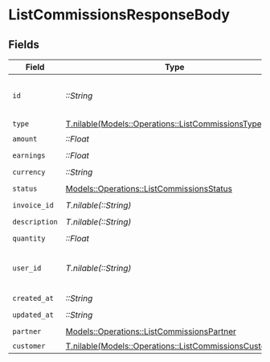 # ListCommissionsResponseBody


## Fields

| Field                                                                                                        | Type                                                                                                         | Required                                                                                                     | Description                                                                                                  | Example                                                                                                      |
| ------------------------------------------------------------------------------------------------------------ | ------------------------------------------------------------------------------------------------------------ | ------------------------------------------------------------------------------------------------------------ | ------------------------------------------------------------------------------------------------------------ | ------------------------------------------------------------------------------------------------------------ |
| `id`                                                                                                         | *::String*                                                                                                   | :heavy_check_mark:                                                                                           | The commission's unique ID on Dub.                                                                           | cm_1JVR7XRCSR0EDBAF39FZ4PMYE                                                                                 |
| `type`                                                                                                       | [T.nilable(Models::Operations::ListCommissionsType)](../../models/operations/listcommissionstype.md)         | :heavy_minus_sign:                                                                                           | N/A                                                                                                          |                                                                                                              |
| `amount`                                                                                                     | *::Float*                                                                                                    | :heavy_check_mark:                                                                                           | N/A                                                                                                          |                                                                                                              |
| `earnings`                                                                                                   | *::Float*                                                                                                    | :heavy_check_mark:                                                                                           | N/A                                                                                                          |                                                                                                              |
| `currency`                                                                                                   | *::String*                                                                                                   | :heavy_check_mark:                                                                                           | N/A                                                                                                          |                                                                                                              |
| `status`                                                                                                     | [Models::Operations::ListCommissionsStatus](../../models/operations/listcommissionsstatus.md)                | :heavy_check_mark:                                                                                           | N/A                                                                                                          |                                                                                                              |
| `invoice_id`                                                                                                 | *T.nilable(::String)*                                                                                        | :heavy_check_mark:                                                                                           | N/A                                                                                                          |                                                                                                              |
| `description`                                                                                                | *T.nilable(::String)*                                                                                        | :heavy_check_mark:                                                                                           | N/A                                                                                                          |                                                                                                              |
| `quantity`                                                                                                   | *::Float*                                                                                                    | :heavy_check_mark:                                                                                           | N/A                                                                                                          |                                                                                                              |
| `user_id`                                                                                                    | *T.nilable(::String)*                                                                                        | :heavy_minus_sign:                                                                                           | The user who created the manual commission.                                                                  |                                                                                                              |
| `created_at`                                                                                                 | *::String*                                                                                                   | :heavy_check_mark:                                                                                           | N/A                                                                                                          |                                                                                                              |
| `updated_at`                                                                                                 | *::String*                                                                                                   | :heavy_check_mark:                                                                                           | N/A                                                                                                          |                                                                                                              |
| `partner`                                                                                                    | [Models::Operations::ListCommissionsPartner](../../models/operations/listcommissionspartner.md)              | :heavy_check_mark:                                                                                           | N/A                                                                                                          |                                                                                                              |
| `customer`                                                                                                   | [T.nilable(Models::Operations::ListCommissionsCustomer)](../../models/operations/listcommissionscustomer.md) | :heavy_minus_sign:                                                                                           | N/A                                                                                                          |                                                                                                              |